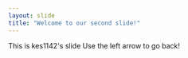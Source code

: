 ```yaml
---
layout: slide
title: "Welcome to our second slide!"
---
```

This is kes1142's slide
Use the left arrow to go back!
